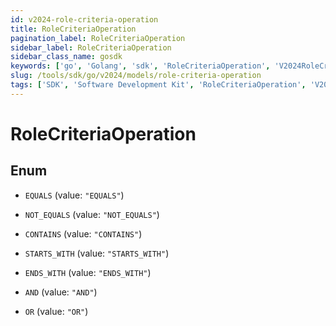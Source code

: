 ```yaml
---
id: v2024-role-criteria-operation
title: RoleCriteriaOperation
pagination_label: RoleCriteriaOperation
sidebar_label: RoleCriteriaOperation
sidebar_class_name: gosdk
keywords: ['go', 'Golang', 'sdk', 'RoleCriteriaOperation', 'V2024RoleCriteriaOperation'] 
slug: /tools/sdk/go/v2024/models/role-criteria-operation
tags: ['SDK', 'Software Development Kit', 'RoleCriteriaOperation', 'V2024RoleCriteriaOperation']
---
```


# RoleCriteriaOperation

## Enum


* `EQUALS` (value: `"EQUALS"`)

* `NOT_EQUALS` (value: `"NOT_EQUALS"`)

* `CONTAINS` (value: `"CONTAINS"`)

* `STARTS_WITH` (value: `"STARTS_WITH"`)

* `ENDS_WITH` (value: `"ENDS_WITH"`)

* `AND` (value: `"AND"`)

* `OR` (value: `"OR"`)


